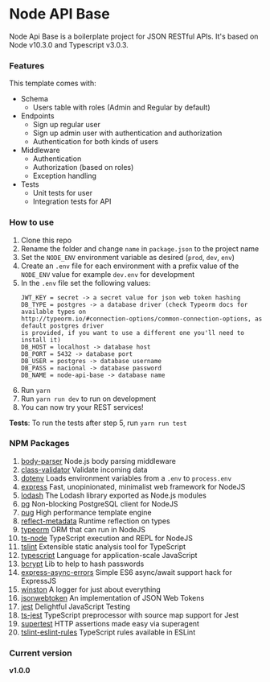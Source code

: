 # Node API Base

Node Api Base is a boilerplate project for JSON RESTful APIs. 
It's based on Node v10.3.0 and Typescript v3.0.3.

### Features

This template comes with:

- Schema
  - Users table with roles (Admin and Regular by default)
- Endpoints
  - Sign up regular user
  - Sign up admin user with authentication and authorization
  - Authentication for both kinds of users
- Middleware
  - Authentication
  - Authorization (based on roles)
  - Exception handling
- Tests
  - Unit tests for user
  - Integration tests for API
  
### How to use

1. Clone this repo
2. Rename the folder and change `name` in `package.json` to the project name
3. Set the `NODE_ENV` environment variable as desired (`prod`, `dev`, `env`)
3. Create an `.env` file for each environment with a prefix value 
of the `NODE_ENV` value for example `dev.env` for development
4. In the `.env` file set the following values:
    ```
    JWT_KEY = secret -> a secret value for json web token hashing
    DB_TYPE = postgres -> a database driver (check Typeorm docs for available types on 
    http://typeorm.io/#connection-options/common-connection-options, as default postgres driver 
    is provided, if you want to use a different one you'll need to install it)
    DB_HOST = localhost -> database host
    DB_PORT = 5432 -> database port
    DB_USER = postgres -> database username
    DB_PASS = nacional -> database password
    DB_NAME = node-api-base -> database name
    ```
5. Run `yarn`
6. Run `yarn run dev` to run on development
7. You can now try your REST services!

**Tests**: To run the tests after step 5, run `yarn run test`

### NPM Packages

1. [body-parser](https://www.npmjs.com/package/body-parser) Node.js body parsing middleware
2. [class-validator](https://www.npmjs.com/package/class-validator) Validate incoming data
3. [dotenv](https://www.npmjs.com/package/dotenv) Loads environment variables from a `.env` to `process.env`
4. [express](https://www.npmjs.com/package/express) Fast, unopinionated, minimalist web framework for NodeJS
5. [lodash](https://www.npmjs.com/package/lodash) The Lodash library exported as Node.js modules
6. [pg](https://www.npmjs.com/package/pg) Non-blocking PostgreSQL client for NodeJS
7. [pug](https://www.npmjs.com/package/pug) High performance template engine
8. [reflect-metadata](https://www.npmjs.com/package/reflect-metadata) Runtime reflection on types
9. [typeorm](https://www.npmjs.com/package/typeorm) ORM that can run in NodeJS
11. [ts-node](https://www.npmjs.com/package/ts-node) TypeScript execution and REPL for NodeJS
12. [tslint](https://www.npmjs.com/package/tslint) Extensible static analysis tool for TypeScript
13. [typescript](https://www.npmjs.com/package/typescript) Language for application-scale JavaScript
14. [bcrypt](https://www.npmjs.com/package/bcrypt) Lib to help to hash passwords
15. [express-async-errors](https://www.npmjs.com/package/express-async-errors) Simple ES6 async/await support hack for ExpressJS
16. [winston](https://www.npmjs.com/package/winston) A logger for just about everything
17. [jsonwebtoken](https://www.npmjs.com/package/jsonwebtoken) An implementation of JSON Web Tokens
18. [jest](https://www.npmjs.com/package/jest) Delightful JavaScript Testing
19. [ts-jest](https://www.npmjs.com/package/ts-jest) TypeScript preprocessor with source map support for Jest
20. [supertest](https://www.npmjs.com/package/supertest) HTTP assertions made easy via superagent
21. [tslint-eslint-rules](https://www.npmjs.com/package/tslint-eslint-rules) TypeScript rules available in ESLint

### Current version
**v1.0.0**
